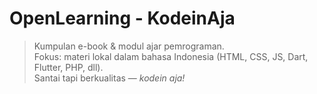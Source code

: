# OpenLearning - KodeinAja

> Kumpulan e-book & modul ajar pemrograman.  
> Fokus: materi lokal dalam bahasa Indonesia (HTML, CSS, JS, Dart, Flutter, PHP, dll).  
> Santai tapi berkualitas — _kodein aja!_
